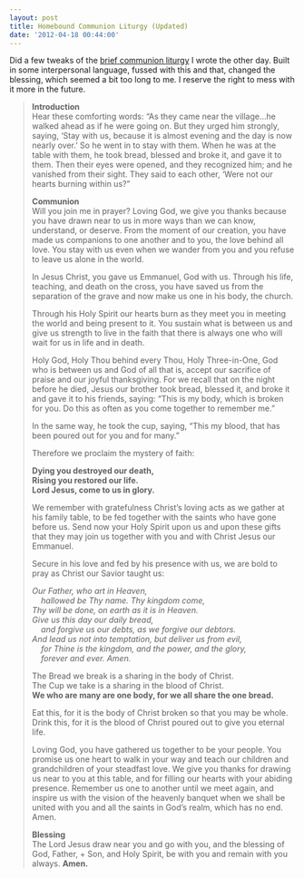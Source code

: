 ```yaml
---
layout: post
title: Homebound Communion Liturgy (Updated)
date: '2012-04-18 00:44:00'
---
```



Did a few tweaks of the [brief communion liturgy](http://danstestkitchencom.netfirms.com/wordpress2/2012/04/12/homebound-communion-liturgy/) I wrote the other day. Built in some interpersonal language, fussed with this and that, changed the blessing, which seemed a bit too long to me. I reserve the right to mess with it more in the future.

[]()

> **Introduction**  
> Hear these comforting words: “As they came near the village…he walked ahead as if he were going on. But they urged him strongly, saying, ‘Stay with us, because it is almost evening and the day is now nearly over.’ So he went in to stay with them. When he was at the table with them, he took bread, blessed and broke it, and gave it to them. Then their eyes were opened, and they recognized him; and he vanished from their sight. They said to each other, ‘Were not our hearts burning within us?”
> 
> **Communion**  
> Will you join me in prayer? Loving God, we give you thanks because you have drawn near to us in more ways than we can know, understand, or deserve. From the moment of our creation, you have made us companions to one another and to you, the love behind all love. You stay with us even when we wander from you and you refuse to leave us alone in the world.
> 
> In Jesus Christ, you gave us Emmanuel, God with us. Through his life, teaching, and death on the cross, you have saved us from the separation of the grave and now make us one in his body, the church.
> 
> Through his Holy Spirit our hearts burn as they meet you in meeting the world and being present to it. You sustain what is between us and give us strength to live in the faith that there is always one who will wait for us in life and in death.
> 
> Holy God, Holy Thou behind every Thou, Holy Three-in-One, God who is between us and God of all that is, accept our sacrifice of praise and our joyful thanksgiving. For we recall that on the night before he died, Jesus our brother took bread, blessed it, and broke it and gave it to his friends, saying: “This is my body, which is broken for you. Do this as often as you come together to remember me.”
> 
> In the same way, he took the cup, saying, “This my blood, that has been poured out for you and for many.”
> 
> Therefore we proclaim the mystery of faith:
> 
> **Dying you destroyed our death,   
> Rising you restored our life.   
> Lord Jesus, come to us in glory.**
> 
> We remember with gratefulness Christ’s loving acts as we gather at his family table, to be fed together with the saints who have gone before us. Send now your Holy Spirit upon us and upon these gifts that they may join us together with you and with Christ Jesus our Emmanuel.
> 
> Secure in his love and fed by his presence with us, we are bold to pray as Christ our Savior taught us:
> 
> *Our Father, who art in Heaven,  
>     hallowed be Thy name. Thy kingdom come,  
> Thy will be done, on earth as it is in Heaven.  
> Give us this day our daily bread,  
>     and forgive us our debts, as we forgive our debtors.  
> And lead us not into temptation, but deliver us from evil,  
>     for Thine is the kingdom, and the power, and the glory,  
>     forever and ever. Amen.*
> 
> The Bread we break is a sharing in the body of Christ.   
> The Cup we take is a sharing in the blood of Christ.  
> **We who are many are one body, for we all share the one bread.**
> 
> Eat this, for it is the body of Christ broken so that you may be whole.  
> Drink this, for it is the blood of Christ poured out to give you eternal life.
> 
> Loving God, you have gathered us together to be your people. You promise us one heart to walk in your way and teach our children and grandchildren of your steadfast love. We give you thanks for drawing us near to you at this table, and for filling our hearts with your abiding presence. Remember us one to another until we meet again, and inspire us with the vision of the heavenly banquet when we shall be united with you and all the saints in God’s realm, which has no end. Amen.
> 
> **Blessing**  
> The Lord Jesus draw near you and go with you, and the blessing of God, Father, + Son, and Holy Spirit, be with you and remain with you always. **Amen.**


